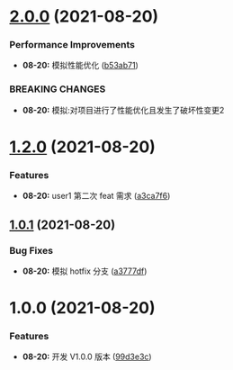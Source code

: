 # [2.0.0](https://github.com/Popxie/git-commit-demo/compare/v1.2.0...v2.0.0) (2021-08-20)


### Performance Improvements

* **08-20:** 模拟性能优化 ([b53ab71](https://github.com/Popxie/git-commit-demo/commit/b53ab71bd28b097d3cb125d466b9433da72c24bd))


### BREAKING CHANGES

* **08-20:** 模拟:对项目进行了性能优化且发生了破坏性变更2



# [1.2.0](https://github.com/Popxie/git-commit-demo/compare/v1.0.1...v1.2.0) (2021-08-20)

### Features

- **08-20:** user1 第二次 feat 需求 ([a3ca7f6](https://github.com/Popxie/git-commit-demo/commit/a3ca7f6a94c4b8142cf575f925ba1c1893df6b56))

## [1.0.1](https://github.com/Popxie/git-commit-demo/compare/v1.0.0...v1.0.1) (2021-08-20)

### Bug Fixes

- **08-20:** 模拟 hotfix 分支 ([a3777df](https://github.com/Popxie/git-commit-demo/commit/a3777df51337b61a9c41c255c9b64d3eaed4f6a4))

# 1.0.0 (2021-08-20)

### Features

- **08-20:** 开发 V1.0.0 版本 ([99d3e3c](https://github.com/Popxie/git-commit-demo/commit/99d3e3c5d4292b29ad31e63a6175ecaaa70b6851))
